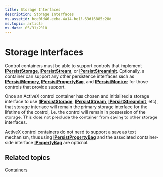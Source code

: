 ```yaml
---
title: Storage Interfaces
description: Storage Interfaces
ms.assetid: bce0fd46-eeba-4a14-be1f-63d16885c28d
ms.topic: article
ms.date: 05/31/2018
---
```


# Storage Interfaces

Control containers must be able to support controls that implement [**IPersistStorage**](/windows/desktop/api/ObjIdl/nn-objidl-ipersiststorage), [**IPersistStream**](/windows/desktop/api/ObjIdl/nn-objidl-ipersiststream), or [**IPersistStreamInit**](/windows/desktop/api/OCIdl/nn-ocidl-ipersiststreaminit). Optionally, a container can support any other persistence interfaces such as [**IPersistMemory**](/previous-versions/windows/internet-explorer/ie-developer/platform-apis/aa768210(v=vs.85)), [**IPersistPropertyBag**](/previous-versions/windows/internet-explorer/ie-developer/platform-apis/aa768205(v=vs.85)), and [**IPersistMoniker**](/previous-versions/windows/internet-explorer/ie-developer/platform-apis/ms775042(v=vs.85)) for those controls that provide support.

Once an ActiveX control container has chosen and initialized a storage interface to use ([**IPersistStorage**](/windows/desktop/api/ObjIdl/nn-objidl-ipersiststorage), [**IPersistStream**](/windows/desktop/api/ObjIdl/nn-objidl-ipersiststream), [**IPersistStreamInit**](/windows/desktop/api/OCIdl/nn-ocidl-ipersiststreaminit), etc), that storage interface will remain the primary storage interface for the lifetime of the control, i.e. the control will remain in possession of the storage. This does not preclude the container from saving to other storage interfaces.

ActiveX control containers do not need to support a save as text mechanism, thus using [**IPersistPropertyBag**](/previous-versions/windows/internet-explorer/ie-developer/platform-apis/aa768205(v=vs.85)) and the associated container-side interface [**IPropertyBag**](/previous-versions/windows/internet-explorer/ie-developer/platform-apis/aa768196(v=vs.85)) are optional.

## Related topics

<dl> <dt>

[Containers](containers.md)
</dt> </dl>

 

 
